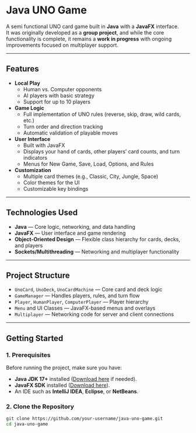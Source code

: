 # Java UNO Game

A semi functional UNO card game built in **Java** with a **JavaFX** interface.  
It was originally developed as a **group project**, and while the core functionality is complete, it remains a **work in progress** with ongoing improvements focused on multiplayer support.

---

## Features

- **Local Play**
  - Human vs. Computer opponents
  - AI players with basic strategy
  - Support for up to 10 players
- **Game Logic**
  - Full implementation of UNO rules (reverse, skip, draw, wild cards, etc.)
  - Turn order and direction tracking
  - Automatic validation of playable moves
- **User Interface**
  - Built with JavaFX
  - Displays your hand of cards, other players’ card counts, and turn indicators
  - Menus for New Game, Save, Load, Options, and Rules
- **Customization**
  - Multiple card themes (e.g., Classic, City, Jungle, Space)
  - Color themes for the UI
  - Customizable key bindings

---

## Technologies Used

- **Java** — Core logic, networking, and data handling
- **JavaFX** — User interface and game rendering
- **Object-Oriented Design** — Flexible class hierarchy for cards, decks, and players
- **Sockets/Multithreading** — Networking and multiplayer functionality

---

## Project Structure

- `UnoCard`, `UnoDeck`, `UnoCardMachine` — Core card and deck logic
- `GameManager` — Handles players, rules, and turn flow
- `Player`, `HumanPlayer`, `ComputerPlayer` — Player hierarchy
- `Menu` and UI Classes — JavaFX-based menus and overlays
- `Multiplayer` — Networking code for server and client connections

---

## Getting Started

### 1. Prerequisites
Before running the project, make sure you have:
- **Java JDK 17+** installed ([Download here](https://adoptium.net/) if needed).  
- **JavaFX SDK** installed ([Download here](https://openjfx.io/)).  
- An IDE such as **IntelliJ IDEA**, **Eclipse**, or **NetBeans**.  

### 2. Clone the Repository
```bash
git clone https://github.com/your-username/java-uno-game.git
cd java-uno-game
